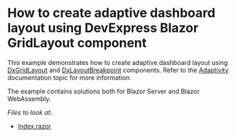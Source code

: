 # How to create adaptive dashboard layout using DevExpress Blazor GridLayout component

This example demonstrates how to create adaptive dashboard layout using [DxGridLayout](https://docs.devexpress.com/Blazor/DevExpress.Blazor.DxGridLayout) and [DxLayoutBreakpoint](https://docs.devexpress.com/Blazor/DevExpress.Blazor.DxLayoutBreakpoint) components. Refer to the [Adaptivity](https://docs.devexpress.com/Blazor/DevExpress.Blazor.DxGridLayout#adaptivity) documentation topic for more information.

The example contains solutions both for Blazor Server and Blazor WebAssembly.

<!-- default file list -->
*Files to look at*:

* [Index.razor](./CS/DxLayoutGridAdaptivity/Pages/Index.razor)

<!-- default file list end -->
